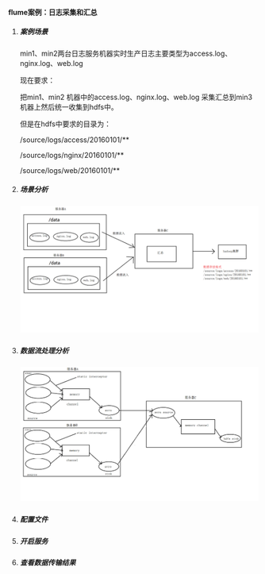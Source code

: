 #### flume案例：日志采集和汇总

1. ##### 案例场景

   min1、min2两台日志服务机器实时生产日志主要类型为access.log、nginx.log、web.log 

   现在要求：

   把min1、min2 机器中的access.log、nginx.log、web.log 采集汇总到min3机器上然后统一收集到hdfs中。

   但是在hdfs中要求的目录为：

   /source/logs/access/20160101/**

   /source/logs/nginx/20160101/**

   /source/logs/web/20160101/**

2. ##### 场景分析

   ##### ![](img/20.场景分析.png)

3. ##### 数据流处理分析

   ##### ![](img/21.案例流程处理分析.png)

4. ##### 配置文件

5. ##### 开启服务

6. ##### 查看数据传输结果